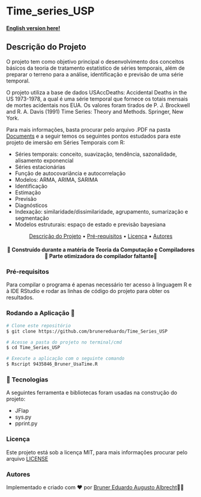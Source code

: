 # Time_series_USP
#### [English version here!](https://github.com/brunereduardo/Time_Series_USP/blob/master/Documents/README.md)

## Descrição do Projeto
<p> O projeto tem como objetivo principal o desenvolvimento dos conceitos básicos da teoria de tratamento estatístico de séries temporais, além de preparar o terreno para a análise, identificação e previsão de uma série temporal.</p> 

<p>O projeto utiliza a base de dados USAccDeaths: Accidental Deaths in the US 1973-1978, a qual é uma série temporal que fornece os totais mensais de mortes acidentais nos EUA. Os valores foram tirados  de P. J. Brockwell and R. A. Davis (1991) Time Series: Theory and Methods. Springer, New York.</p>

<p>Para mais informações, basta procurar pelo arquivo .PDF na pasta <a href = 'https://github.com/brunereduardo/Time_Series_USP/tree/master/Documents'>Documents</a> e a seguir temos os seguintes pontos estudados para este projeto de imersão em Séries Temporais com R: </p>
 <ul style="list-style-type:disc;">
  <li>Séries temporais: conceito, suavização, tendência, sazonalidade, alisamento exponencial</li>
  <li>Séries estacionárias</li>
  <li>Função de autocovariância e autocorrelação</li>
  <li>Modelos: ARMA, ARIMA, SARIMA</li>
  <li>Identificação</li>
  <li>Estimação</li>
  <li>Previsão</li>
  <li>Diagnósticos</li>
  <li>Indexação: similaridade/dissimilaridade, agrupamento, sumarização e segmentação</li>
  <li>Modelos estruturais: espaço de estado e previsão bayesiana</li>
</ul>  

<p align="center">
<a href="#Descrição-do-Projeto">Descrição do Projeto</a> •  
<a href="#Pré-requisitos">Pré-requisitos</a> •	
<a href="#Licença">Licença</a> • 
<a href="#Autores">Autores</a>
</p>

<h4 align="center"> 
	🚧  Construído durante a matéria de Teoria da Computação e Compiladores 🚧 Parte otimizadora do compilador faltante🚧
</h4>

### Pré-requisitos
Para compilar o programa é apenas necessário ter acesso à linguagem R e à IDE RStudio e rodar as linhas de código do projeto para obter os resultados.

### Rodando a Aplicação 🎲

```bash
# Clone este repositório
$ git clone https://github.com/brunereduardo/Time_Series_USP

# Acesse a pasta do projeto no terminal/cmd
$ cd Time_Series_USP

# Execute a aplicação com o seguinte comando 
$ Rscript 9435846_Bruner_UsaTime.R

```

### 🚀 Tecnologias

A seguintes ferramenta e bibliotecas foram usadas na construção do projeto:

- JFlap
- sys.py
- pprint.py 

### Licença

<p>Este projeto está sob a licença MIT, para mais informações procurar pelo arquivo <a href = "https://github.com/brunereduardo/Compiler_Py_USP/blob/master/LICENSE">LICENSE</a></p>

### Autores
Implementado e criado com ❤️ por [Bruner Eduardo Augusto Albrecht](https://github.com/brunereduardo)👋🏽
